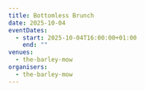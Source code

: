 ```yaml
---
title: Bottomless Brunch
date: 2025-10-04
eventDates:
  - start: 2025-10-04T16:00:00+01:00
    end: ""
venues:
  - the-barley-mow
organisers:
  - the-barley-mow
---
```

